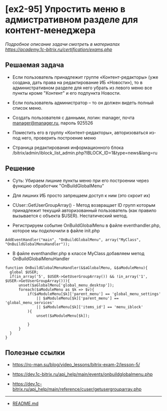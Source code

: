 # [ex2-95] Упростить меню в адмистративном разделе для контент-менеджера

*Подробное описание задачи смотреть в материалах https://academy.1c-bitrix.ru/certification/exams.php*

## Решаемая задача

* Если пользователь принадлежит группе «Контент-редакторы» (уже создана, дать права на редактирование ИБ «Новости»), то в административном разделе для него убрать из левого меню все пункты кроме "Контент" и его подпункта Новости.

* Если пользователь администратор – то он должен видеть полный список меню.

* Создать пользователя с данными, логин: manager, почта manager@manager.ru, пароль 925526

* Поместить его в группу «Контент-редакторы», авторизоваться из-под него, проверить построение меню

* Страница редактирования информационного блока /bitrix/admin/iblock_list_admin.php?IBLOCK_ID=1&type=news&lang=ru

## Решение

* Суть: Убираем лишние пункты меню при его построении через функцию обработчик "OnBuildGlobalMenu"

* Для лишних ИБ просто запрещаем доступ к ним (это скроит их)

* CUser::GetUserGroupArray() - Метод возвращает ID групп которым принадлежит текущий авторизованный пользователь (как правило вызывается с объекта $USER). Нестатический метод.
  
* Регистрируем событие OnBuildGlobalMenu в файле eventhandler.php, которое мы подключили в файле init.php

```  
AddEventHandler("main", "OnBuildGlobalMenu", array("MyClass", "OnBuildGlobalMenuHandler"));
```
      
* В файле eventhandler.php в классе MyClass добавляем метод OnBuildGlobalMenuHandler

```  
function OnBuildGlobalMenuHandler(&$aGlobalMenu, &$aModuleMenu){
  global $USER;
  if(in_array('5', $USER->GetUserGroupArray()) && !in_array('1', $USER->GetUserGroupArray())){
      unset($aGlobalMenu['global_menu_desktop']);
      foreach($aModuleMenu as $k => $v){
          if($aModuleMenu[$k]['parent_menu'] == 'global_menu_settings'
              || $aModuleMenu[$k]['parent_menu'] == 'global_menu_services'
              || $aModuleMenu[$k]['items_id'] == 'menu_iblock'
          ){
              unset($aModuleMenu[$k]);

          }
      }
  }
}
```  

## Полезные ссылки

* https://ro-man.su/blog/video_lessons/bitrix-exam-2/lesson-5/

* https://dev.1c-bitrix.ru/api_help/main/events/onbuildglobalmenu.php

* https://dev.1c-bitrix.ru/api_help/main/reference/cuser/getusergrouparray.php

____
* [README.md](../../README.md)